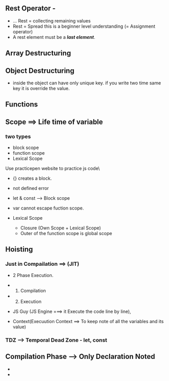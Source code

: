   ## Rest Operator -
  - ... Rest = collecting remaining values
 -  Rest = Spread  this is a beginner level understanding (= Assignment operator) 
 - A rest element must be a ***last element***.

 ## Array Destructuring
 ## Object Destructuring
 - inside the object can have only unique key. if you write two time same key it is override the value.

 ## Functions 

 ## Scope   ==> Life time of variable
 ### two types 
  - block scope
  - function scope
  - Lexical Scope

  Use practicepen website to practice js code\

  - {} creates a block. 
- not defined error

- let  & const --> Block scope
- var cannot escape fuction scope. 
- Lexical Scope 
  - Closure (Own Scope + Lexical Scope) 
  - Outer of the function scope is global scope

## Hoisting 
### Just in Compailation ==> (JIT)
- 2 Phase Execution.
- 1. Compilation
- 2. Execution

- JS Guy (JS Engine ===> it Execute the code line by line), 
- Context(Execuution Context  ==> To keep note of all the variables and its value)

### TDZ --> Temporal Dead Zone - let, const
## Compilation Phase --> Only Declaration Noted
- 



 
- 